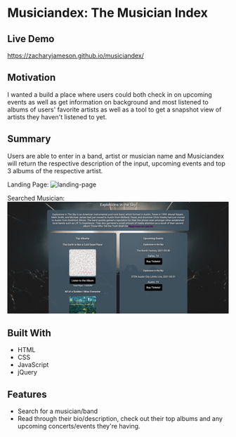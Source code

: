 # Musiciandex: The Musician Index

## Live Demo
https://zacharyjameson.github.io/musiciandex/

## Motivation 
I wanted a build a place where users could both check in on upcoming events as well as get information on background and most listened to albums of users' favorite artists as well as a tool to get a snapshot view of artists they haven't listened to yet.

## Summary
Users are able to enter in a band, artist or musician name and Musiciandex will return the respective description of the input, upcoming events and top 3 albums of the respective artist. 

Landing Page:
![landing-page](screenshots/landing-page.png)



Searched Musician:
![post-search](screenshots/post-search.png)

## Built With
* HTML
* CSS
* JavaScript
* jQuery

## Features
* Search for a musician/band
* Read through their bio/description, check out their top albums and any upcoming concerts/events they're having.


